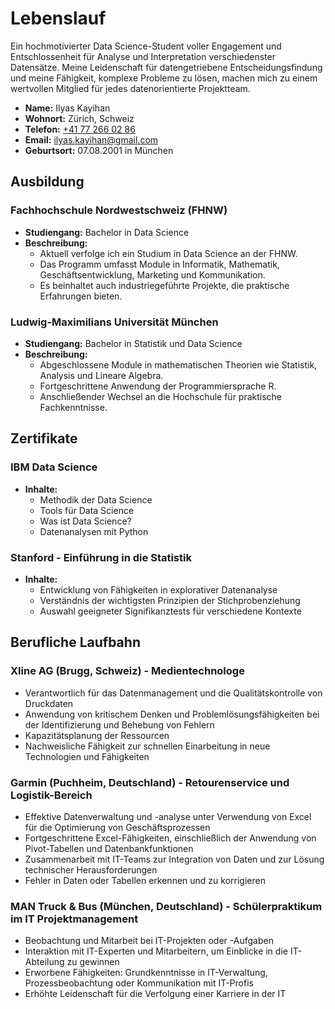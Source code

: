 # Lebenslauf

Ein hochmotivierter Data Science-Student voller Engagement und Entschlossenheit für Analyse und Interpretation verschiedenster Datensätze. Meine Leidenschaft für datengetriebene Entscheidungsfindung und meine Fähigkeit, komplexe Probleme zu lösen, machen mich zu einem wertvollen Mitglied für jedes datenorientierte Projektteam.

- **Name:** Ilyas Kayihan
- **Wohnort:** Zürich, Schweiz
- **Telefon:** [+41 77 266 02 86](tel:+41772660286)
- **Email:** [ilyas.kayihan@gmail.com](mailto:ilyas.kayihan@gmail.com)
- **Geburtsort:** 07.08.2001 in München


## Ausbildung

### Fachhochschule Nordwestschweiz (FHNW)
- **Studiengang:** Bachelor in Data Science
- **Beschreibung:**
  - Aktuell verfolge ich ein Studium in Data Science an der FHNW.
  - Das Programm umfasst Module in Informatik, Mathematik, Geschäftsentwicklung, Marketing und Kommunikation.
  - Es beinhaltet auch industriegeführte Projekte, die praktische Erfahrungen bieten.

### Ludwig-Maximilians Universität München
- **Studiengang:** Bachelor in Statistik und Data Science
- **Beschreibung:**
  - Abgeschlossene Module in mathematischen Theorien wie Statistik, Analysis und Lineare Algebra.
  - Fortgeschrittene Anwendung der Programmiersprache R.
  - Anschließender Wechsel an die Hochschule für praktische Fachkenntnisse.


## Zertifikate

### IBM Data Science
- **Inhalte:**
  - Methodik der Data Science
  - Tools für Data Science
  - Was ist Data Science?
  - Datenanalysen mit Python

### Stanford - Einführung in die Statistik
- **Inhalte:**
  - Entwicklung von Fähigkeiten in explorativer Datenanalyse
  - Verständnis der wichtigsten Prinzipien der Stichprobenziehung
  - Auswahl geeigneter Signifikanztests für verschiedene Kontexte


## Berufliche Laufbahn

### Xline AG (Brugg, Schweiz) - Medientechnologe
- Verantwortlich für das Datenmanagement und die Qualitätskontrolle von Druckdaten
- Anwendung von kritischem Denken und Problemlösungsfähigkeiten bei der Identifizierung und Behebung von Fehlern
- Kapazitätsplanung der Ressourcen
- Nachweisliche Fähigkeit zur schnellen Einarbeitung in neue Technologien und Fähigkeiten

### Garmin (Puchheim, Deutschland) - Retourenservice und Logistik-Bereich
- Effektive Datenverwaltung und -analyse unter Verwendung von Excel für die Optimierung von Geschäftsprozessen
- Fortgeschrittene Excel-Fähigkeiten, einschließlich der Anwendung von Pivot-Tabellen und Datenbankfunktionen
- Zusammenarbeit mit IT-Teams zur Integration von Daten und zur Lösung technischer Herausforderungen
- Fehler in Daten oder Tabellen erkennen und zu korrigieren

### MAN Truck & Bus (München, Deutschland) - Schülerpraktikum im IT Projektmanagement
- Beobachtung und Mitarbeit bei IT-Projekten oder -Aufgaben
- Interaktion mit IT-Experten und Mitarbeitern, um Einblicke in die IT-Abteilung zu gewinnen
- Erworbene Fähigkeiten: Grundkenntnisse in IT-Verwaltung, Prozessbeobachtung oder Kommunikation mit IT-Profis
- Erhöhte Leidenschaft für die Verfolgung einer Karriere in der IT

